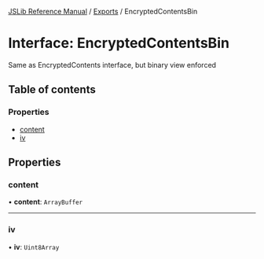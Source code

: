 [JSLib Reference Manual](../jslib2.md) / [Exports](../modules.md) / EncryptedContentsBin

# Interface: EncryptedContentsBin

Same as EncryptedContents interface, but binary view enforced

## Table of contents

### Properties

- [content](EncryptedContentsBin.md#content)
- [iv](EncryptedContentsBin.md#iv)

## Properties

### <a id="content" name="content"></a> content

• **content**: `ArrayBuffer`

___

### <a id="iv" name="iv"></a> iv

• **iv**: `Uint8Array`
